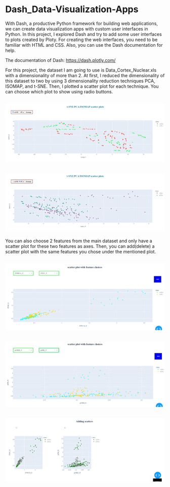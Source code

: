 # Dash_Data-Visualization-Apps

With Dash, a productive Python framework for building web applications, we can create data visualization apps with custom user interfaces in Python. In this project, I explored Dash and try to add some user interfaces to plots created by Ploty. For creating the web interfaces, you need to be familiar with HTML and CSS. Also, you can use the Dash documentation for help. 

The documentation of Dash: https://dash.plotly.com/

For this project, the dataset I am going to use is Data_Cortex_Nuclear.xls with a dimensionality of more than 2. At first, I reduced the dimensionality of this dataset to two by using 3 dimensionality reduction techniques PCA, ISOMAP, and t-SNE. Then, I plotted a scatter plot for each technique. You can choose which plot to show using radio buttons. 

![](t-SNE.png)
------
![](PCA.png)
------

You can also choose 2 features from the main dataset and only have a scatter plot for these two features as axes. Then, you can add(delete) a scatter plot with the same features you chose under the mentioned plot.


![](Scatter_1.png)
------
![](Scatter_2.png)
------
![](Scatter_plots.png)
------


